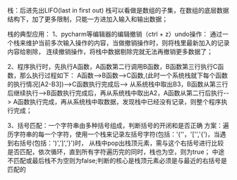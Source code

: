 栈：后进先出LIFO(last in  first out)
栈可以看做是数组的子集，在数组的底层数据结构下，加了更多限制，只能一方进加入输入和输出数据；

栈的典型应用：
1、pycharm等编辑器的编辑撤销（ctrl + z）undo操作：
    通过一个栈来维护当前多次输入操作的内容，当做撤销操作时，则将栈里最新加入的记录内容给剔除，
    连续撤销操作，将栈中数据剔除完就无法再撤销更多数据了；

2、程序执行时，先执行A函数，A函数第二行调用B函数，B函数第三行执行C函数，那么执行过程如下：
    A函数-->B函数-->C函数,(此时一个系统栈就下每个函数的执行情况[A2-B3])-->C函数执行完成后-->
    从系统栈中取出B3，B函数从第三行后继续执行-->B函数执行完成后，再从系统栈中取出A2，A函数从第二行后执行-->
    A函数执行完成，再从系统栈中取数据，发现栈中已经没有记录，则整个程序执行完成；

3、括号匹配：一个字符串由多种括号组成，判断括号的开闭和是否正确
    方案：遍历字符串的每一个字符，使用一个栈来记录左括号字符(包括：'(''，'['','{')，当遇到右括号(包括：')',']','}')时，
    从栈中pop出栈顶元素，需与这个右括号进行比较是否匹配，依次循环，直到所有字符遍历完的同时，栈也为空，则为true；
    中途不匹配或最后栈不为空则为false;判断的核心是栈顶元素必须是与最近的右括号是匹配的
